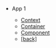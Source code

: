 - App 1

  - [Context](app1/context.md)
  - [Container](app1/container.md)
  - [Component](app1/component.md)
  - [[back]](/)
